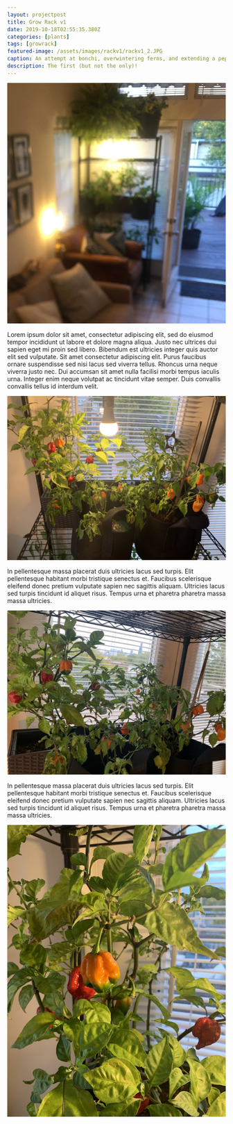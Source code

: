 ```yaml
---
layout: projectpost
title: Grow Rack v1
date: 2019-10-18T02:55:35.380Z
categories: [plants]
tags: [growrack]
featured-image: /assets/images/rackv1/rackv1_2.JPG
caption: An attempt at bonchi, overwintering ferns, and extending a pepper season using SIP planters on 3 shelves, a full doorframe window, addtional single bulb, and and reflective bubble mylar for the pepper sidewalls
description: The first (but not the only)!
---
```


<a data-fancybox="gallery" href="/assets/images/rackv1_1.JPG"><img class="responsive" src="/assets/images/rackv1/rackv1_1.JPG"></a>

Lorem ipsum dolor sit amet, consectetur adipiscing elit, sed do eiusmod tempor incididunt ut labore et dolore magna aliqua. Justo nec ultrices dui sapien eget mi proin sed libero. Bibendum est ultricies integer quis auctor elit sed vulputate. Sit amet consectetur adipiscing elit. Purus faucibus ornare suspendisse sed nisi lacus sed viverra tellus. Rhoncus urna neque viverra justo nec. Dui accumsan sit amet nulla facilisi morbi tempus iaculis urna. Integer enim neque volutpat ac tincidunt vitae semper. Duis convallis convallis tellus id interdum velit. 

<a data-fancybox="gallery" href="/assets/images/rackv1_2.JPG"><img class="responsive" src="/assets/images/rackv1/rackv1_2.JPG"></a>

In pellentesque massa placerat duis ultricies lacus sed turpis. Elit pellentesque habitant morbi tristique senectus et. Faucibus scelerisque eleifend donec pretium vulputate sapien nec sagittis aliquam. Ultricies lacus sed turpis tincidunt id aliquet risus. Tempus urna et pharetra pharetra massa massa ultricies.

<a data-fancybox="gallery" href="/assets/images/rackv1_3.JPG"><img class="responsive" src="/assets/images/rackv1/rackv1_3.JPG"></a>

In pellentesque massa placerat duis ultricies lacus sed turpis. Elit pellentesque habitant morbi tristique senectus et. Faucibus scelerisque eleifend donec pretium vulputate sapien nec sagittis aliquam. Ultricies lacus sed turpis tincidunt id aliquet risus. Tempus urna et pharetra pharetra massa massa ultricies.

<a data-fancybox="gallery" href="/assets/images/rackv1_4.JPG"><img class="responsive" src="/assets/images/rackv1/rackv1_4.JPG"></a>